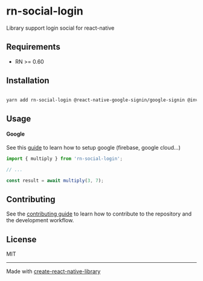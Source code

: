 # rn-social-login

Library support login social for react-native

## Requirements

- RN >= 0.60

## Installation

```sh

yarn add rn-social-login @react-native-google-signin/google-signin @invertase/react-native-apple-authentication
```

## Usage

#### Google

See this [guide](https://ibjects.medium.com/google-signin-tutorial-for-react-native-81a57fb67b18) to learn how to setup google (firebase, google cloud...)

```js
import { multiply } from 'rn-social-login';

// ...

const result = await multiply(3, 7);
```

## Contributing

See the [contributing guide](CONTRIBUTING.md) to learn how to contribute to the repository and the development workflow.

## License

MIT

---

Made with [create-react-native-library](https://github.com/callstack/react-native-builder-bob)

